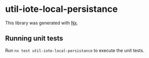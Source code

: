 # util-iote-local-persistance

This library was generated with [Nx](https://nx.dev).

## Running unit tests

Run `nx test util-iote-local-persistance` to execute the unit tests.
